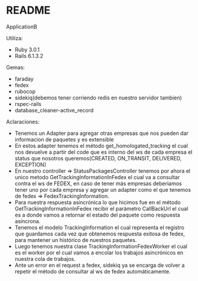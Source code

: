 # README
ApplicationB

Utiliza:
- Ruby 3.0.1
- Rails 6.1.3.2

Gemas:
- faraday
- fedex
- rubocop
- sidekiq(debemos tener corriendo redis en nuestro servidor tambien)
- rspec-rails
- database_cleaner-active_record

Aclaraciones:
- Tenemos un Adapter para agregar otras empresas que nos pueden dar informacion de paquetes y es extensible
- En estos adapter tenemos el método get_homologated_tracking el cual nos devuelve a partir del code que es
    interno del ws de cada empresa el status que nosotros queremos(CREATED, ON_TRANSIT, DELIVERED, EXCEPTION) 
- En nuestro controller => StatusPackagesController tenemos por ahora el unico metodo GetTrackingInformationInFedex
    el cual va a consultar contra el ws de FEDEX, en caso de tener más empresas deberiamos tener uno por cada
    empresa y agregar un adapter como el que tenemos de fedex => FedexTrackingInformation.
- Para nuestra respuesta asincrónica lo que hicimos fue en el método GetTrackingInformationInFedex recibir
    el parámetro CallBackUrl el cual es a donde vamos a retornar el estado del paquete como respuesta asíncrona.
- Tenemos el modelo TrackingInformation el cual representa el registro que guardamos cada vez que obtenemos respuesta
    exitosa de fedex, para mantener un histórico de nuestros paquetes.
- Luego tenemos nuestra clase TrackingInformationFedexWorker el cual es el worker por el cual vamos a encolar los
    trabajos asincrónicos en nuestra cola de trabajos.
- Ante un error en el request a fedex, sidekiq ya se encarga de volver a repetir el método de consultar al ws de fedex
    automáticamente.


